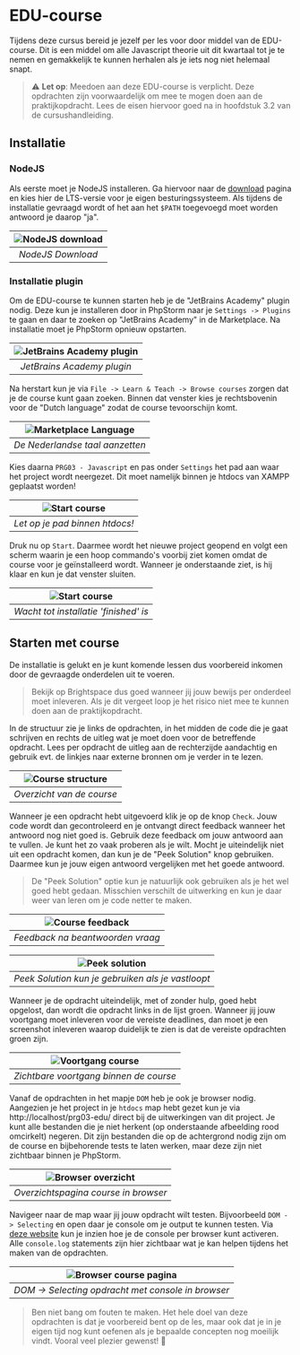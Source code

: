 # EDU-course

Tijdens deze cursus bereid je jezelf per les voor door middel van de
EDU-course. Dit is een middel om alle Javascript theorie uit dit kwartaal
tot je te nemen en gemakkelijk te kunnen herhalen als je iets nog niet
helemaal snapt.

> ⚠️ **Let op**: Meedoen aan deze EDU-course is verplicht. Deze opdrachten zijn
> voorwaardelijk om mee te mogen doen aan de praktijkopdracht. Lees de eisen
> hiervoor goed na in hoofdstuk 3.2 van de cursushandleiding.

## Installatie

### NodeJS

Als eerste moet je NodeJS installeren. Ga hiervoor naar de
[download](https://nodejs.org/en/download) pagina en kies hier de LTS-versie
voor je eigen besturingssysteem. Als tijdens de installatie gevraagd wordt of
het aan het `$PATH` toegevoegd moet worden antwoord je daarop "ja".

| ![NodeJS download](img/nodejs-download.png) | 
|:-------------------------------------------:| 
|              *NodeJS Download*              |

### Installatie plugin

Om de EDU-course te kunnen starten heb je de "JetBrains Academy" plugin nodig.
Deze kun je installeren door in PhpStorm naar je `Settings -> Plugins` te
gaan en daar te zoeken op "JetBrains Academy" in de Marketplace. Na installatie
moet je PhpStorm opnieuw opstarten.

| ![JetBrains Academy plugin](img/jetbrans-academy-plugin.png) | 
|:------------------------------------------------------------:| 
|                  *JetBrains Academy plugin*                  |

Na herstart kun je via `File -> Learn & Teach -> Browse courses` zorgen dat je
de course kunt gaan zoeken. Binnen dat venster kies je rechtsbovenin voor de
"Dutch language" zodat de course tevoorschijn komt.

| ![Marketplace Language](img/marketplace-language.png) | 
|:-----------------------------------------------------:| 
|            *De Nederlandse taal aanzetten*            |

Kies daarna `PRG03 - Javascript` en pas onder `Settings` het pad aan waar het project
wordt neergezet. Dit moet namelijk binnen je htdocs van XAMPP geplaatst worden!

| ![Start course](img/start-course.png) | 
|:-------------------------------------:| 
|    *Let op je pad binnen htdocs!*     |

Druk nu op `Start`. Daarmee wordt het nieuwe project geopend en volgt een scherm
waarin je een hoop commando's voorbij ziet komen omdat de course voor je
geïnstalleerd wordt. Wanneer je onderstaande ziet, is hij klaar en kun je dat
venster sluiten.

| ![Start course](img/install-finished.png) | 
|:-----------------------------------------:| 
|   *Wacht tot installatie 'finished' is*   |

## Starten met course

De installatie is gelukt en je kunt komende lessen dus voorbereid inkomen door
de gevraagde onderdelen uit te voeren.

> Bekijk op Brightspace dus goed wanneer jij jouw bewijs per onderdeel moet
> inleveren. Als je dit vergeet loop je het risico niet mee te kunnen doen
> aan de praktijkopdracht.

In de structuur zie je links de opdrachten, in het midden de code die je gaat
schrijven en rechts de uitleg wat je moet doen voor de betreffende opdracht.
Lees per opdracht de uitleg aan de rechterzijde aandachtig en gebruik evt.
de linkjes naar externe bronnen om je verder in te lezen.

| ![Course structure](img/course-structure.png) | 
|:---------------------------------------------:| 
|           *Overzicht van de course*           |

Wanneer je een opdracht hebt uitgevoerd klik je op de knop `Check`. Jouw code
wordt dan gecontroleerd en je ontvangt direct feedback wanneer het antwoord
nog niet goed is. Gebruik deze feedback om jouw antwoord aan te vullen.
Je kunt het zo vaak proberen als je wilt. Mocht je uiteindelijk niet uit een
opdracht komen, dan kun je de "Peek Solution" knop gebruiken. Daarmee kun je jouw
eigen antwoord vergelijken met het goede antwoord.

> De "Peek Solution" optie kun je natuurlijk ook gebruiken als je het wel goed hebt
> gedaan. Misschien verschilt de uitwerking en kun je daar weer van leren om je code
> netter te maken.

| ![Course feedback](img/course-feedback.png) | 
|:-------------------------------------------:| 
|      *Feedback na beantwoorden vraag*       |

|  ![Peek solution](img/course-peek-solution.png)   | 
|:-------------------------------------------------:| 
| *Peek Solution kun je gebruiken als je vastloopt* |

Wanneer je de opdracht uiteindelijk, met of zonder hulp, goed hebt opgelost, dan wordt
die opdracht links in de lijst groen. Wanneer jij jouw voortgang moet inleveren voor de
vereiste deadlines, dan moet je een screenshot inleveren waarop duidelijk te zien is dat
de vereiste opdrachten groen zijn.

| ![Voortgang course](img/course-progress.png) | 
|:--------------------------------------------:| 
|    *Zichtbare voortgang binnen de course*    |

Vanaf de opdrachten in het mapje `DOM` heb je ook je browser nodig. Aangezien je het
project in je `htdocs` map hebt gezet kun je via http://localhost/prg03-edu/ direct
bij de uitwerkingen van dit project. Je kunt alle bestanden die je niet herkent (op
onderstaande afbeelding rood omcirkelt) negeren. Dit zijn bestanden die op de achtergrond
nodig zijn om de course en bijbehorende tests te laten werken, maar deze zijn niet
zichtbaar binnen je PhpStorm.

| ![Browser overzicht](img/browser-overview.png) | 
|:----------------------------------------------:| 
|      *Overzichtspagina course in browser*      |

Navigeer naar de map waar jij jouw opdracht wilt testen. Bijvoorbeeld `DOM -> Selecting`
en open daar je console om je output te kunnen testen. Via
[deze website](https://balsamiq.com/support/faqs/browserconsole/) kun je inzien hoe je
de console per browser kunt activeren. Alle `console.log` statements zijn hier zichtbaar
wat je kan helpen tijdens het maken van de opdrachten.

| ![Browser course pagina](img/browser-console.png)  | 
|:--------------------------------------------------:| 
| *DOM -> Selecting opdracht met console in browser* |

> Ben niet bang om fouten te maken. Het hele doel van deze opdrachten is dat je
> voorbereid bent op de les, maar ook dat je in je eigen tijd nog kunt oefenen als
> je bepaalde concepten nog moeilijk vindt. Vooral veel plezier gewenst! 🎉
